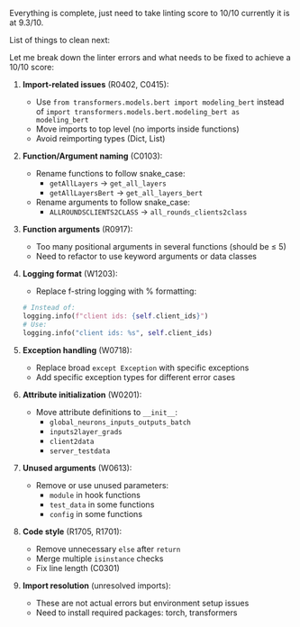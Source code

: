 Everything is complete, just need to take linting score to 10/10 currently it is at 9.3/10.


List of things to clean next:

Let me break down the linter errors and what needs to be fixed to achieve a 10/10 score:

1. **Import-related issues** (R0402, C0415):
   - Use `from transformers.models.bert import modeling_bert` instead of `import transformers.models.bert.modeling_bert as modeling_bert`
   - Move imports to top level (no imports inside functions)
   - Avoid reimporting types (Dict, List)

2. **Function/Argument naming** (C0103):
   - Rename functions to follow snake_case:
     - `getAllLayers` → `get_all_layers`
     - `getAllLayersBert` → `get_all_layers_bert`
   - Rename arguments to follow snake_case:
     - `ALLROUNDSCLIENTS2CLASS` → `all_rounds_clients2class`

3. **Function arguments** (R0917):
   - Too many positional arguments in several functions (should be ≤ 5)
   - Need to refactor to use keyword arguments or data classes

4. **Logging format** (W1203):
   - Replace f-string logging with % formatting:
   ```python
   # Instead of:
   logging.info(f"client ids: {self.client_ids}")
   # Use:
   logging.info("client ids: %s", self.client_ids)
   ```

5. **Exception handling** (W0718):
   - Replace broad `except Exception` with specific exceptions
   - Add specific exception types for different error cases

6. **Attribute initialization** (W0201):
   - Move attribute definitions to `__init__`:
     - `global_neurons_inputs_outputs_batch`
     - `inputs2layer_grads`
     - `client2data`
     - `server_testdata`

7. **Unused arguments** (W0613):
   - Remove or use unused parameters:
     - `module` in hook functions
     - `test_data` in some functions
     - `config` in some functions

8. **Code style** (R1705, R1701):
   - Remove unnecessary `else` after `return`
   - Merge multiple `isinstance` checks
   - Fix line length (C0301)

9. **Import resolution** (unresolved imports):
   - These are not actual errors but environment setup issues
   - Need to install required packages: torch, transformers



